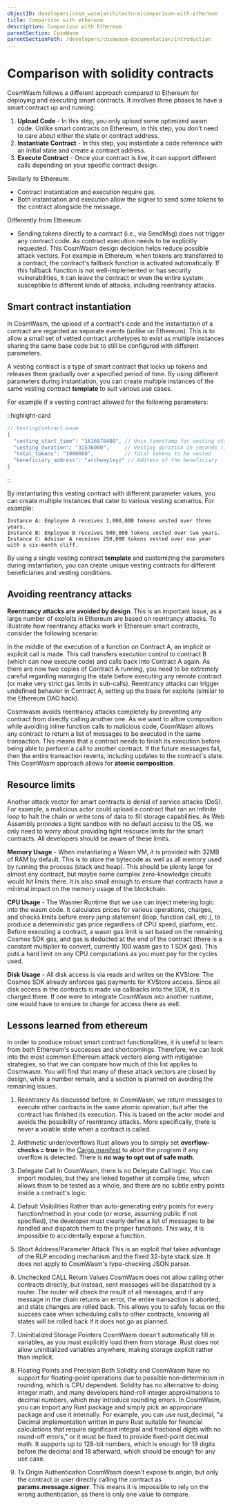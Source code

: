 ```yaml
---
objectID: developers|cosm_wasm|architecture|comparison-with-ethereum
title: Comparison with ethereum
description: Comparison with Ethereum
parentSection: CosmWasm
parentSectionPath: /developers/cosmwasm-documentation/introduction
---
```


# Comparison with solidity contracts
CosmWasm follows a different approach compared to Ethereum for deploying and executing smart contracts. It involves three phases to have a smart contract up and running:

1. **Upload Code** - In this step, you only upload some optimized wasm code. Unlike smart contracts on Ethereum, in this step, you don't need to care about either the state or contract address.
2. **Instantiate Contract** - In this step, you instantiate a code reference with an initial state and create a contract address.
3. **Execute Contract** - Once your contract is live, it can support different calls depending on your specific contract design.

Similarly to Ethereum:
- Contract instantiation and execution require gas.
- Both instantiation and execution allow the signer to send some tokens to the contract alongside the message.

Differently from Ethereum:
- Sending tokens directly to a contract (i.e., via SendMsg) does not trigger any contract code. As contract execution needs to be explicitly requested. This CosmWasm design decision helps reduce possible attack vectors. For example in Ethereum, when tokens are transferred to a contract, the contract's fallback function is activated automatically. If this fallback function is not well-implemented or has security vulnerabilities, it can leave the contract or even the entire system susceptible to different kinds of attacks, including reentrancy attacks.


## Smart contract instantiation
In CosmWasm, the upload of a contract's code and the instantiation of a contract are regarded as separate events (unlike on Ethereum). This is to allow a small set of vetted contract archetypes to exist as multiple instances sharing the same base code but to still be configured with different parameters.

A vesting contract is a type of smart contract that locks up tokens and releases them gradually over a specified period of time. By using different parameters during instantiation, you can create multiple instances of the same vesting contract **template** to suit various use cases.

For example if a vesting contract allowed for the following parameters:

::highlight-card

```rust
// VestingContract.wasm
{
  "vesting_start_time": "1616678400", // Unix timestamp for vesting start time
  "vesting_duration": "31536000",     // Vesting duration in seconds (1 year)
  "total_tokens": "1000000",          // Total tokens to be vested
  "beneficiary_address": "archway1xyz" // Address of the beneficiary
}
```

::

By instantiating this vesting contract with different parameter values, you can create multiple instances that cater to various vesting scenarios. For example:

    Instance A: Employee A receives 1,000,000 tokens vested over three years.
    Instance B: Employee B receives 500,000 tokens vested over two years.
    Instance C: Advisor A receives 250,000 tokens vested over one year with a six-month cliff.

By using a single vesting contract **template** and customizing the parameters during instantiation, you can create unique vesting contracts for different beneficiaries and vesting conditions.

## Avoiding reentrancy attacks
**Reentrancy attacks are avoided by design**. This is an important issue, as a large number of exploits in Ethereum are based on reentrancy attacks. To illustrate how reentrancy attacks work in Ethereum smart contracts, consider the following scenario:

In the middle of the execution of a function on Contract A, an implicit or explicit call is made. This call transfers execution control to contract B (which can now execute code) and calls back into Contract A again. As there are now two copies of Contract A running, you need to be extremely careful regarding managing the state before executing any remote contract (or make very strict gas limits in sub-calls). Reentrancy attacks can trigger undefined behavior in Contract A, setting up the basis for exploits (similar to the Ethereum DAO hack).

Cosmwasm avoids reentrancy attacks completely by preventing any contract from directly calling another one. As we want to allow composition while avoiding inline function calls to malicious code, CosmWasm allows any contract to return a list of messages to be executed in the same transaction. This means that a contract needs to finish its execution before being able to perform a call to another contract. If the future messages fail, then the entire transaction reverts, including updates to the contract's state. This CosmWasm approach allows for **atomic composition**.

## Resource limits
Another attack vector for smart contracts is denial of service attacks (DoS). For example, a malicious actor could upload a contract that ran an infinite loop to halt the chain or write tons of data to fill storage capabilities. As Web Assembly provides a tight sandbox with no default access to the OS, we only need to worry about providing tight resource limits for the smart contracts. All developers should be aware of these limits.

**Memory Usage** - When instantiating a Wasm VM, it is provided with 32MB of RAM by default. This is to store the bytecode as well as all memory used by running the process (stack and heap). This should be plenty large for almost any contract, but maybe some complex zero-knowledge circuits would hit limits there. It is also small enough to ensure that contracts have a minimal impact on the memory usage of the blockchain.

**CPU Usage** - The Wasmer Runtime that we use can inject metering logic into the wasm code. It calculates prices for various operations, charges, and checks limits before every jump statement (loop, function call, etc.), to produce a deterministic gas price regardless of CPU speed, platform, etc. Before executing a contract, a wasm gas limit is set based on the remaining Cosmos SDK gas, and gas is deducted at the end of the contract (there is a constant multiplier to convert, currently 100 wasm gas to 1 SDK gas). This puts a hard limit on any CPU computations as you must pay for the cycles used.

**Disk Usage** - All disk access is via reads and writes on the KVStore. The Cosmos SDK already enforces gas payments for KVStore access. Since all disk access in the contracts is made via callbacks into the SDK, it is charged there. If one were to integrate CosmWasm into another runtime, one would have to ensure to charge for access there as well.

## Lessons learned from ethereum
In order to produce robust smart contract functionalities, it is useful to learn from both Ethereum's successes and shortcomings. Therefore, we can look into the most common Ethereum attack vectors along with mitigation strategies, so that we can compare how much of this list applies to Cosmwasm. You will find that many of these attack vectors are closed by design, while a number remain, and a section is planned on avoiding the remaining issues.

1. Reentrancy
As discussed before, in CosmWasm, we return messages to execute other contracts in the same atomic operation, but after the contract has finished its execution. This is based on the actor model and avoids the possibility of reentrancy attacks. More specifically, there is never a volatile state when a contract is called.

2. Arithmetic under/overflows
Rust allows you to simply set **overflow-checks = true** in the <a href="https://doc.rust-lang.org/cargo/reference/manifest.html#the-profile-sections" target="_blank">Cargo manifest</a> to abort the program if any overflow is detected. There is **no way to opt out of safe math**.

3. Delegate Call
In CosmWasm, there is no Delegate Call logic. You can import modules, but they are linked together at compile time, which allows them to be tested as a whole, and there are no subtle entry points inside a contract's logic.

4. Default Visibilities
Rather than auto-generating entry points for every function/method in your code (or worse, assuming public if not specified), the developer must clearly define a list of messages to be handled and dispatch them to the proper functions. This way, it is impossible to accidentally expose a function.

5. Short Address/Parameter Attack
This is an exploit that takes advantage of the RLP encoding mechanism and the fixed 32-byte stack size. It does not apply to CosmWasm's type-checking JSON parser.

6. Unchecked CALL Return Values
CosmWasm does not allow calling other contracts directly, but instead, sent messages will be dispatched by a router. The router will check the result of all messages, and if any message in the chain returns an error, the entire transaction is aborted, and state changes are rolled back. This allows you to safely focus on the success case when scheduling calls to other contracts, knowing all states will be rolled back if it does not go as planned.

7. Uninitialized Storage Pointers
CosmWasm doesn't automatically fill in variables, as you must explicitly load them from storage. Rust does not allow uninitialized variables anywhere, making storage explicit rather than implicit.

8. Floating Points and Precision
Both Solidity and CosmWasm have no support for floating-point operations due to possible non-determinism in rounding, which is CPU dependent. Solidity has no alternative to doing integer math, and many developers hand-roll integer approximations to decimal numbers, which may introduce rounding errors. In CosmWasm, you can import any Rust package and simply pick an appropriate package and use it internally. For example, you can use rust_decimal, "a Decimal implementation written in pure Rust suitable for financial calculations that require significant integral and fractional digits with no round-off errors," or it must be fixed to provide fixed-point decimal math. It supports up to 128-bit numbers, which is enough for 18 digits before the decimal and 18 afterward, which should be enough for any use case.

9. Tx.Origin Authentication
CosmWasm doesn't expose tx.origin, but only the contract or user directly calling the contract as **params.message.signer**. This means it is impossible to rely on the wrong authentication, as there is only one value to compare.